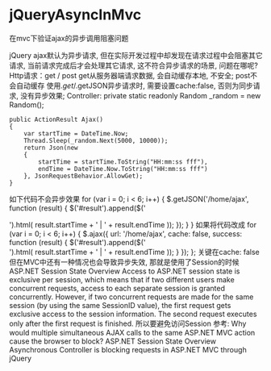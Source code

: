 jQueryAsyncInMvc
================

在mvc下验证ajax的异步调用阻塞问题

jQuery ajax默认为异步请求, 但在实际开发过程中却发现在请求过程中会阻塞其它请求, 当前请求完成后才会处理其它请求, 这不符合异步请求的场景, 问题在哪呢?
Http请求：get / post
get从服务器端请求数据, 会自动缓存本地, 不安全; post不会自动缓存
使用$.get/$.getJSON异步请求时, 需要设置cache:false, 否则为同步请求, 没有异步效果;
Controller:
    private static readonly Random _random = new Random();

    public ActionResult Ajax()
    {
        var startTime = DateTime.Now;
        Thread.Sleep(_random.Next(5000, 10000));
        return Json(new
        {
            startTime = startTime.ToString("HH:mm:ss fff"),
            endTime = DateTime.Now.ToString("HH:mm:ss fff")
        }, JsonRequestBehavior.AllowGet);
    }
如下代码不会异步效果
  for (var i = 0; i < 6; i++) {
                $.getJSON('/home/ajax', function (result) {
                    $('#result').append($('<div/>').html(
                        result.startTime + ' | ' + result.endTime
                    ));
                });
            }
   } 
如果将代码改成
            for (var i = 0; i < 6; i++) {
                $.ajax({
                    url: '/home/ajax',
                    cache: false,
                    success: function (result) {
                        $('#result').append($('<div/>').html(
                            result.startTime + ' | ' + result.endTime
                        ));
                    }
                });
            };
关键在cache: false
但在MVC中还有一种情况也会导致异步失效, 那就是使用了Session的时候
ASP.NET Session State Overview
Access to ASP.NET session state is exclusive per session, which means that if two different users make concurrent requests, access to each separate session is granted concurrently. However, if two concurrent requests are made for the same session (by using the same SessionID value), the first request gets exclusive access to the session information. The second request executes only after the first request is finished.
所以要避免访问Session
参考:
Why would multiple simultaneous AJAX calls to the same ASP.NET MVC action cause the browser to block?
ASP.NET Session State Overview
Asynchronous Controller is blocking requests in ASP.NET MVC through jQuery
